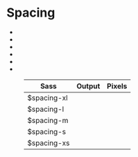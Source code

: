 # Spacing


<ul class="sample--list">
  <li class="sample--spacing-spacing-xxl"></li>
  <li class="sample--spacing-spacing-xl"></li>
  <li class="sample--spacing-spacing-l"></li>
  <li class="sample--spacing-spacing-m"></li>
  <li class="sample--spacing-spacing-s"></li>
  <li class="sample--spacing-spacing-xs"></li>
</ul>

<figure class="ods-table--figure">
  <table class="ods-table">
    <thead>
      <tr>
        <th scope="column">
          Sass
        </th>
        <th scope="column">
          Output
        </th>
        <th scope="column">
          Pixels
        </th>
      </tr>
    </thead>
    <tbody>
      <tr>
        <td>
          $spacing-xl
        </td>
        <td>
          <span class="conversion--spacing-xl-actual"></span>
        </td>
        <td>
          <span class="conversion--spacing-xl-px"></span>
        </td>
      </tr>
      <tr>
        <td>
          $spacing-l
        </td>
        <td>
          <span class="conversion--spacing-l-actual"></span>
        </td>
        <td>
          <span class="conversion--spacing-l-px"></span>
        </td>
      </tr>
      <tr>
        <td>
          $spacing-m
        </td>
        <td>
          <span class="conversion--spacing-m-actual"></span>
        </td>
        <td>
          <span class="conversion--spacing-m-px"></span>
        </td>
      </tr>
      <tr>
        <td>
          $spacing-s
        </td>
        <td>
          <span class="conversion--spacing-s-actual"></span>
        </td>
        <td>
          <span class="conversion--spacing-s-px"></span>
        </td>
      </tr>
      <tr>
        <td>
          $spacing-xs
        </td>
        <td>
          <span class="conversion--spacing-xs-actual"></span>
        </td>
        <td>
          <span class="conversion--spacing-xs-px"></span>
        </td>
      </tr>
    </tbody>
  </table>
</table>
